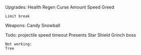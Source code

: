 Upgrades:
	Health
	Regen
	Curse
	Amount
	Speed
	Greed
	
	Limit break
	
Weapons:
	Candy
	Snowball
	
	
Todo:
	projectile speed
	timeout
	Presents
	Star
	Shield
		Grinch boss
		
		
	Not working:
	Tree

